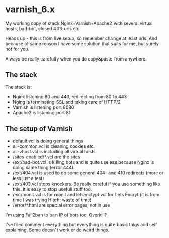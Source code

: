 # varnish_6.x
My working copy of stack Nginx+Varnish+Apache2 with several virtual hosts, bad-bot, closed 403-urls etc.

Heads up - this is from live setup, so remember change at least urls.
And because of same reason I have some solution that suits for me, but surely not for you.

Always be really carefully when you do copy&paste from anywhere.

## The stack

The stack is:
- Nginx listening 80 and 443, redirecting from 80 to 443
- Nging is terminating SSL and taking care of HTTP/2
- Varnish is listening port 8080
- Apache2 is listening port 81

## The setup of Varnish

- default.vcl is doing general things
- all-common.vcl is cleaning cookies etc.
- all-vhost.vcl is including all virtual hosts
- /sites-enabled/*.vcl are the sites
- /ext/bad-bot.vcl is killing bots and is quite useless because Nginx is doing same thing (error 444). 
- /ext/404.vcl is used to do some general 404- and 410 redirects (more or less just a test)
- /ext/403.vcl stops knockers. Be really careful if you use something like this. It is easy to stop usefull stuff too.
- /ext/monit.vcl is for monit and letsenctypt.vcl for Lets Encryt (it is from time I was trying Hitch; waste of time)
- /error/*.html are special error pages, not in use

I'm using Fail2ban to ban IP of bots too. Overkill?

I've tried comment everything but everything is quite basic thigs and self explaining. Some doesn't work or do weird things.


